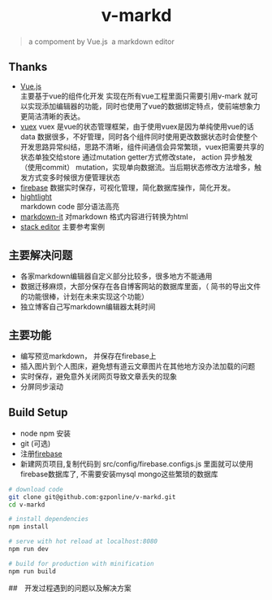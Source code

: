 # 
<div align="center">
  <big>
    <h1>v-markd</h1>
  </big>
</div>

> a compoment by Vue.js  a markdown editor 

## Thanks  
- [Vue.js](https://cn.vuejs.org/)  
主要基于vue的组件化开发 实现在所有vue工程里面只需要引用v-mark 就可以实现添加编辑器的功能，同时也使用了vue的数据绑定特点，使前端想象力更简洁清晰的表达。
- [vuex](https://vuex.vuejs.org/zh-cn/intro.html) 
vuex 是vue的状态管理框架，由于使用vuex是因为单纯使用vue的话data 数据很多，不好管理，同时各个组件同时使用更改数据状态时会使整个开发思路异常纠结，思路不清晰，组件间通信会异常繁琐，vuex把需要共享的状态单独交给store 通过mutation getter方式修改state， action 异步触发（使用commit） mutation，实现单向数据流。当后期状态修改方法增多，触发方式变多时候很方便管理状态 
- [firebase](https://firebase.google.com/?hl=zh-cn)
 数据实时保存，可视化管理，简化数据库操作，简化开发。
- [hightlight](https://www.npmjs.com/package/highlight.js)  
markdown code 部分语法高亮
- [markdown-it](https://www.npmjs.com/package/markdown-it) 
对markdown 格式内容进行转换为html 
- [stack editor](https://stackedit.io/editor) 
主要参考案例

## 主要解决问题
- 各家markdown编辑器自定义部分比较多，很多地方不能通用
- 数据迁移麻烦，大部分保存在各自博客网站的数据库里面，（ 简书的导出文件的功能很棒，计划在未来实现这个功能）
- 独立博客自己写markdown编辑器太耗时间

## 主要功能
- 编写预览markdown， 并保存在firebase上
- 插入图片到个人图床，避免想有道云文章图片在其他地方没办法加载的问题
- 实时保存，避免意外关闭网页导致文章丢失的现象
- 分屏同步滚动

## Build Setup
- node npm 安装
- git (可选)
- 注册[firebase](https://firebase.google.com/?hl=zh-cn)
- 新建网页项目,复制代码到 src/config/firebase.configs.js 里面就可以使用firebase数据库了, 不需要安装mysql mongo这些繁琐的数据库


``` bash
# download code
git clone git@github.com:gzponline/v-markd.git
cd v-markd

# install dependencies
npm install

# serve with hot reload at localhost:8080
npm run dev

# build for production with minification
npm run build
```

##　开发过程遇到的问题以及解决方案

